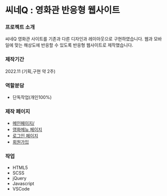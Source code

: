 # 씨네Q : 영화관 반응형 웹사이트

### 프로젝트 소개
씨네Q 영화관 사이트를 기존과 다른 디자인과 레이아웃으로 구현하였습니다.
웹과 모바일에 맞는 해상도에 반응할 수 있도록 반응형 웹사이트로 제작했습니다. 

### 제작기간
2022.11 (기획,구현 약 2주)

### 역할분담
- 단독작업(개인100%)

### 제작 페이지
-  <a href="https://kjh412.github.io/cineQ">메인페이지/<a>
-  <a href="https://kjh412.github.io/cineQ/boxOffice.html">영화메뉴 페이지</a>
-  <a href="https://kjh412.github.io/cineQ/login.html">로그인 페이지</a>
-  <a href="https://kjh412.github.io/cineQ/joinForm.html">회원가입</a>

### 작업
- HTML5
- SCSS
- jQuery
- Javascript
- VSCode
